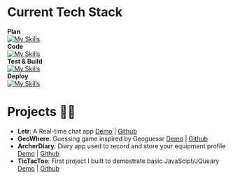 # Current Tech Stack
**Plan**  
[![My Skills](https://skillicons.dev/icons?i=notion,figma,vscode)](https://skillicons.dev)  
**Code**  
[![My Skills](https://skillicons.dev/icons?i=sass,ts,ruby,angular,rails,graphql,postgres)](https://skillicons.dev)  
**Test & Build**  
[![My Skills](https://skillicons.dev/icons?i=cypress,githubactions)](https://skillicons.dev)  
**Deploy**  
[![My Skills](https://skillicons.dev/icons?i=docker,kubernetes,aws,terraform)](https://skillicons.dev)

# Projects 👨‍💻

- **Letr**: A Real-time chat app [Demo](https://storied-seahorse-83953f.netlify.app/) | [Github](https://github.com/dkdam/Letr)
- **GeoWhere**: Guessing game inspired by Geoguessr [Demo](https://geowhere.netlify.app/) | [Github](https://github.com/dkdam/project2-client)
- **ArcherDiary**: Diary app used to record and store your equipment profile [Demo](https://archer-session-diaries.fly.dev/) | [Github](https://github.com/dkdam/Archer-Session-Diaries)
- **TicTacToe**: First project I built to demostrate basic JavaScipt/JQueary [Demo](https://dkdam.github.io/Tic-Tac-Toe/) | [Github](https://github.com/dkdam/Tic-Tac-Toe)

<!---
dkdam/dkdam is a ✨ special ✨ repository because its `README.md` (this file) appears on your GitHub profile.
You can click the Preview link to take a look at your changes.
--->
